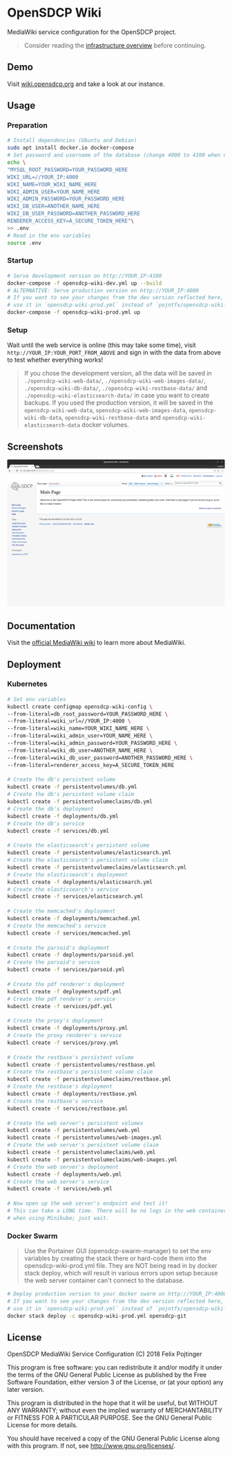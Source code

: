 # OpenSDCP Wiki

MediaWiki service configuration for the OpenSDCP project.

> Consider reading the [infrastructure overview](https://github.com/opensdcp/opensdcp-infrastructure#overview) before continuing.

## Demo

Visit [wiki.opensdcp.org](https://wiki.opensdcp.org/) and take a look at our instance.

## Usage

### Preparation

```bash
# Install dependencies (Ubuntu and Debian)
sudo apt install docker.io docker-compose
# Set password and username of the database (change 4000 to 4100 when using the development instance)
echo \
"MYSQL_ROOT_PASSWORD=YOUR_PASSWORD_HERE
WIKI_URL=//YOUR_IP:4000
WIKI_NAME=YOUR_WIKI_NAME_HERE
WIKI_ADMIN_USER=YOUR_NAME_HERE
WIKI_ADMIN_PASSWORD=YOUR_PASSWORD_HERE
WIKI_DB_USER=ANOTHER_NAME_HERE
WIKI_DB_USER_PASSWORD=ANOTHER_PASSWORD_HERE
RENDERER_ACCESS_KEY=A_SECURE_TOKEN_HERE"\
>> .env
# Read in the env variables
source .env
```

### Startup

```bash
# Serve development version on http://YOUR_IP:4100
docker-compose -f opensdcp-wiki-dev.yml up --build
# ALTERNATIVE: Serve production version on http://YOUR_IP:4000
# If you want to see your changes from the dev version reflected here, build a new image of the "web" container and
# use it in `opensdcp-wiki-prod.yml` instead of `pojntfx/opensdcp-wiki-web:latest`
docker-compose -f opensdcp-wiki-prod.yml up
```

### Setup

Wait until the web service is online (this may take some time), visit `http://YOUR_IP:YOUR_PORT_FROM_ABOVE` and sign in with the data from above to test whether everything works!

> If you chose the development version, all the data will be saved in `./opensdcp-wiki-web-data/`, `./opensdcp-wiki-web-images-data/`, `./opensdcp-wiki-db-data/`, `./opensdcp-wiki-restbase-data/` and `./opensdcp-wiki-elasticsearch-data/` in case you want to create backups. If you used the production version, it will be saved in the `opensdcp-wiki-web-data`, `opensdcp-wiki-web-images-data`, `opensdcp-wiki-db-data`, `opensdcp-wiki-restbase-data` and `opensdcp-wiki-elasticsearch-data` docker volumes.

## Screenshots

![Main page in MediaWiki instance](screenshots/mainpage.png)

## Documentation

Visit the [official MediaWiki wiki](https://www.mediawiki.org/wiki/MediaWiki) to learn more about MediaWiki.

## Deployment

### Kubernetes

```bash
# Set env variables
kubectl create configmap opensdcp-wiki-config \
--from-literal=db_root_password=YOUR_PASSWORD_HERE \
--from-literal=wiki_url=//YOUR_IP:4000 \
--from-literal=wiki_name=YOUR_WIKI_NAME_HERE \
--from-literal=wiki_admin_user=YOUR_NAME_HERE \
--from-literal=wiki_admin_password=YOUR_PASSWORD_HERE \
--from-literal=wiki_db_user=ANOTHER_NAME_HERE \
--from-literal=wiki_db_user_password=ANOTHER_PASSWORD_HERE \
--from-literal=renderer_access_key=A_SECURE_TOKEN_HERE

# Create the db's persistent volume
kubectl create -f persistentvolumes/db.yml
# Create the db's persistent volume claim
kubectl create -f persistentvolumeclaims/db.yml
# Create the db's deployment
kubectl create -f deployments/db.yml
# Create the db's service
kubectl create -f services/db.yml

# Create the elasticsearch's persistent volume
kubectl create -f persistentvolumes/elasticsearch.yml
# Create the elasticsearch's persistent volume claim
kubectl create -f persistentvolumeclaims/elasticsearch.yml
# Create the elasticsearch's deployment
kubectl create -f deployments/elasticsearch.yml
# Create the elasticsearch's service
kubectl create -f services/elasticsearch.yml

# Create the memcached's deployment
kubectl create -f deployments/memcached.yml
# Create the memcached's service
kubectl create -f services/memcached.yml

# Create the parsoid's deployment
kubectl create -f deployments/parsoid.yml
# Create the parsoid's service
kubectl create -f services/parsoid.yml

# Create the pdf renderer's deployment
kubectl create -f deployments/pdf.yml
# Create the pdf renderer's service
kubectl create -f services/pdf.yml

# Create the proxy's deployment
kubectl create -f deployments/proxy.yml
# Create the proxy renderer's service
kubectl create -f services/proxy.yml

# Create the restbase's persistent volume
kubectl create -f persistentvolumes/restbase.yml
# Create the restbase's persistent volume claim
kubectl create -f persistentvolumeclaims/restbase.yml
# Create the restbase's deployment
kubectl create -f deployments/restbase.yml
# Create the restbase's service
kubectl create -f services/restbase.yml

# Create the web server's persistent volumes
kubectl create -f persistentvolumes/web.yml
kubectl create -f persistentvolumes/web-images.yml
# Create the web server's persistent volume claim
kubectl create -f persistentvolumeclaims/web.yml
kubectl create -f persistentvolumeclaims/web-images.yml
# Create the web server's deployment
kubectl create -f deployments/web.yml
# Create the web server's service
kubectl create -f services/web.yml

# Now open up the web server's endpoint and test it!
# This can take a LONG time. There will be no logs in the web container at first, especially
# when using Minikube; just wait.
```

### Docker Swarm

> Use the Portainer GUI (opensdcp-swarm-manager) to set the env variables by creating the stack there or hard-code them into the opensdcp-wiki-prod.yml file. They are NOT being read in by docker stack deploy, which will result in various errors upon setup because the web server container can't connect to the database.

```bash
# Deploy production version to your docker swarm on http://YOUR_IP:4000
# If you want to see your changes from the dev version reflected here, build a new image of the "web" container and
# use it in `opensdcp-wiki-prod.yml` instead of `pojntfx/opensdcp-wiki-web:latest`
docker stack deploy -c opensdcp-wiki-prod.yml opensdcp-git
```

## License

OpenSDCP MediaWiki Service Configuration (C) 2018 Felix Pojtinger

This program is free software: you can redistribute it and/or modify
it under the terms of the GNU General Public License as published by
the Free Software Foundation, either version 3 of the License, or
(at your option) any later version.

This program is distributed in the hope that it will be useful,
but WITHOUT ANY WARRANTY; without even the implied warranty of
MERCHANTABILITY or FITNESS FOR A PARTICULAR PURPOSE. See the
GNU General Public License for more details.

You should have received a copy of the GNU General Public License
along with this program. If not, see <http://www.gnu.org/licenses/>.
